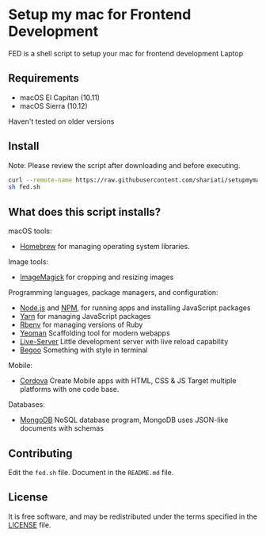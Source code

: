 # Setup my mac for Frontend Development
FED is a shell script to setup your mac for frontend development
Laptop

Requirements
------------

* macOS El Capitan (10.11)
* macOS Sierra (10.12)

Haven't tested on older versions

Install
-------

Note: Please review the script after downloading and before executing.

```sh
curl --remote-name https://raw.githubusercontent.com/shariati/setupmymac/master/fed.sh
sh fed.sh
```

What does this script installs?
---------------

macOS tools:

* [Homebrew] for managing operating system libraries.

[Homebrew]: http://brew.sh/


Image tools:

* [ImageMagick] for cropping and resizing images

Programming languages, package managers, and configuration:

* [Node.js] and [NPM], for running apps and installing JavaScript packages
* [Yarn] for managing JavaScript packages
* [Rbenv] for managing versions of Ruby
* [Yeoman] Scaffolding tool for modern webapps
* [Live-Server] Little development server with live reload capability
* [Begoo] Something with style in terminal


[ImageMagick]: http://www.imagemagick.org/
[Rbenv]: https://github.com/sstephenson/rbenv
[Node.js]: http://nodejs.org/
[NPM]: https://www.npmjs.org/
[Yarn]: https://yarnpkg.com/en/
[Yeoman]: http://yeoman.io/
[Live-Server]: https://github.com/tapio/live-server
[Begoo]: https://github.com/shariati/begoo


Mobile:

* [Cordova] Create Mobile apps with HTML, CSS & JS Target multiple platforms with one code base.

[Cordova]: https://cordova.apache.org/


Databases:

* [MongoDB] NoSQL database program, MongoDB uses JSON-like documents with schemas

[MongoDB]: https://www.mongodb.com/


Contributing
------------

Edit the `fed.sh` file.
Document in the `README.md` file.

License
-------

It is free software,
and may be redistributed under the terms specified in the [LICENSE] file.

[LICENSE]: LICENSE

